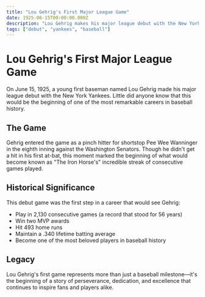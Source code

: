 ```yaml
---
title: "Lou Gehrig's First Major League Game"
date: 1925-06-15T00:00:00.000Z
description: "Lou Gehrig makes his major league debut with the New York Yankees"
tags: ["debut", "yankees", "baseball"]
---
```


# Lou Gehrig's First Major League Game

On June 15, 1925, a young first baseman named Lou Gehrig made his major league debut with the New York Yankees. Little did anyone know that this would be the beginning of one of the most remarkable careers in baseball history.

## The Game

Gehrig entered the game as a pinch hitter for shortstop Pee Wee Wanninger in the eighth inning against the Washington Senators. Though he didn't get a hit in his first at-bat, this moment marked the beginning of what would become known as "The Iron Horse's" incredible streak of consecutive games played.

## Historical Significance

This debut game was the first step in a career that would see Gehrig:
- Play in 2,130 consecutive games (a record that stood for 56 years)
- Win two MVP awards
- Hit 493 home runs
- Maintain a .340 lifetime batting average
- Become one of the most beloved players in baseball history

## Legacy

Lou Gehrig's first game represents more than just a baseball milestone—it's the beginning of a story of perseverance, dedication, and excellence that continues to inspire fans and players alike.